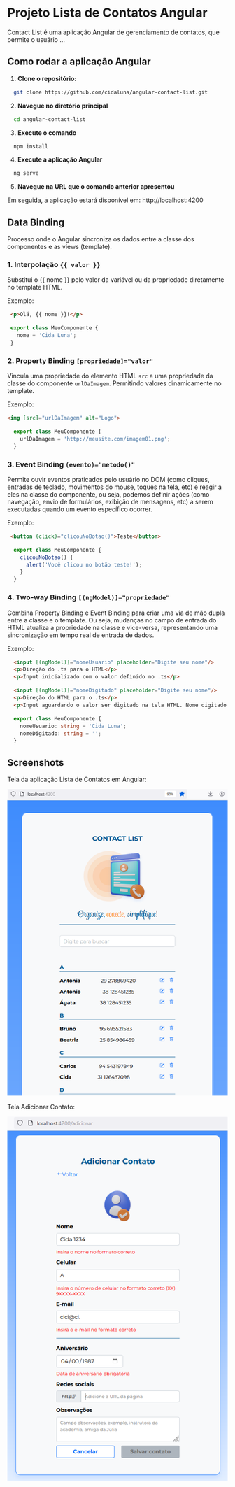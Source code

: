 # Projeto Lista de Contatos Angular

Contact List é uma aplicação Angular de gerenciamento de contatos, que permite o usuário ...


## Como rodar a aplicação Angular

1. **Clone o repositório:**
  ```bash
    git clone https://github.com/cidaluna/angular-contact-list.git
  ```

2. **Navegue no diretório principal**
  ```bash
    cd angular-contact-list
  ```

3. **Execute o comando**
  ```bash 
    npm install
  ```

4. **Execute a aplicação Angular**
  ```bash 
    ng serve
  ```

5. **Navegue na URL que o comando anterior apresentou**

  Em seguida, a aplicação estará disponível em: http://localhost:4200

## Data Binding

Processo onde o Angular sincroniza os dados entre a classe dos componentes e as views (template).

### 1. Interpolação `{{ valor }}`

 Substitui o {{ nome }} pelo valor da variável ou da propriedade diretamente no template HTML.

 Exemplo:

 ```html
  <p>Olá, {{ nome }}!</p>
 ```

 ```typescript
  export class MeuComponente {
    nome = 'Cida Luna';
  }
```

### 2. Property Binding `[propriedade]="valor"`

Vincula uma propriedade do elemento HTML `src` a uma propriedade da classe do componente `urlDaImagem`. Permitindo valores dinamicamente no template.

Exemplo:

  ```html
  <img [src]="urlDaImagem" alt="Logo">
  ```

```typescript
  export class MeuComponente {
    urlDaImagem = 'http://meusite.com/imagem01.png';
  }
```

### 3. Event Binding `(evento)="metodo()"`

 Permite ouvir eventos praticados pelo usuário no DOM (como cliques, entradas de teclado, movimentos do mouse, toques na tela, etc) e reagir a eles na classe do componente, ou seja, podemos definir ações (como navegação, envio de formulários, exibição de mensagens, etc) a serem executadas quando um evento específico ocorrer.

 Exemplo:

 ```html
  <button (click)="clicouNoBotao()">Teste</button> 
```

```typescript
  export class MeuComponente {
    clicouNoBotao() {
      alert('Você clicou no botão teste!');
    }
  }
```

### 4. Two-way Binding `[(ngModel)]="propriedade"`

Combina Property Binding e Event Binding para criar uma via de mão dupla entre a classe e o template. Ou seja, mudanças no campo de entrada do HTML atualiza a propriedade na classe e vice-versa, representando uma sincronização em tempo real de entrada de dados.

Exemplo:

```html
  <input [(ngModel)]="nomeUsuario" placeholder="Digite seu nome"/>
  <p>Direção do .ts para o HTML</p>
  <p>Input inicializado com o valor definido no .ts</p>
```

```html
  <input [(ngModel)]="nomeDigitado" placeholder="Digite seu nome"/>
  <p>Direção do HTML para o .ts</p>
  <p>Input aguardando o valor ser digitado na tela HTML. Nome digitado = {{ nomeDigitado }}</p>
```

```typescript
  export class MeuComponente {
    nomeUsuario: string = 'Cida Luna';
    nomeDigitado: string = '';
  }
```


## Screenshots

Tela da aplicação Lista de Contatos em Angular:

![contact list](./src/assets/contact-list-angular-cida-luna-frontend-developer.PNG)

Tela Adicionar Contato:

![add contact](./src/assets/add-contact-angular-cida-luna-frontend-developer.PNG)
